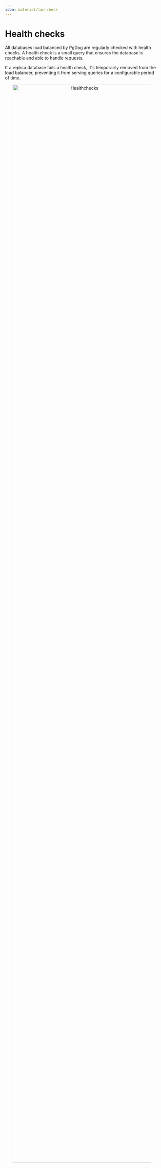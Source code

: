 ```yaml
---
icon: material/lan-check
---
```

# Health checks

All databases load balanced by PgDog are regularly checked with health checks. A health check is a small query that ensures the database is reachable and able to handle requests.

If a replica database fails a health check, it's temporarily removed from the load balancer, preventing it from serving queries for a configurable period of time.

<center>
  <img src="/images/healthchecks.png" width="95%" alt="Healthchecks"/>
</center>

## How it works

PgDog performs two kinds of health checks to ensure applications don't accidentally use a broken database to run a query:

| Health check | Description |
|-|-|
| Connection health check | Checks each connection in the pool before giving it to a client. This ensures all Postgres server connections are healthy. |
| Database health check | Checks idle databases to make sure they are still online and can serve queries. |

If a connection or database fails a health check, it is **temporarily removed** from the load balancer and cannot serve any more queries. This prevents applications from continuously hitting a broken database until it's restarted by an administrator.

!!! note "99.99% uptime"
    This strategy is very effective at reducing error rates in busy applications. If you are operating a large number of databases, hardware failures are relatively common and an effective load balancer is required to maintain 99.99% database uptime.

### Connection health check

A connection health check is occasionally performed when a client requests a connection from the connection pool. This happens when the client starts executing a transaction or sends an individual query.

The health check itself is an empty query (i.e., `;`) and is usually executed quite quickly by the Postgres server.

!!! note "Bypassing the Postgres parser"
    The empty query `;` has no commands, so Postgres doesn't use its parser to understand it. This only checks that the server on the other end of a connection is alive and responds to requests, which makes this especially quick.

If the health check query finishes successfully, the connection is marked healthy and given to the client to run the transaction. If not, the entire connection pool is banned from serving any additional queries and an error is returned to the client.

While the health check is cheap, running it on every single transaction is unnecessary and would cause undesirable latency. For this reason, the connection health check is performed once per configurable interval, controlled by the `healthcheck_interval` setting:

```toml
[general]
healthcheck_interval = 30_000 # Run a health check every 30 seconds
```

The **default** value is **30 seconds** (`30_000` milliseconds).

### Database health check

If your databases are relatively idle, connection health checks don't provide enough information about their state. This happens if your traffic has periods of inactivity, or serves only batch workloads.

The load balancer runs health check queries independently and asynchronously in the background. The frequency of background health checks is controlled by the `idle_healthcheck_interval` setting:

```toml
[general]
idle_healthcheck_interval = 30_000 # Run a health check every 30 seconds
```

The **default** value for this setting is **30 seconds** (`30_000` milliseconds).

#### Delaying health checks

When PgDog is first started, it's possible that the database or the network is not yet ready to handle requests. To make sure there are no false positives caused by a slow start, database health checks are started after a configurable delay, controlled by the `idle_healthcheck_delay` setting:

```toml
[general]
idle_healthcheck_delay = 5_000 # 5 seconds
```

The **default** value for this setting is **5 seconds** (`5_000` milliseconds).


### Primary database exception

While all databases receive health checks, only replicas can be removed from the load balancer. If the primary fails a health check, it will continue to serve writes. This is done because the database cluster doesn't have an alternative database to send write requests to and attempting to connect to the primary again has a higher chance of success than blocking queries outright.

## Restoring traffic

Databases are automatically put back into the load balancer after a period of time. This ensures that intermittent failures, like temporary network problems, don't require manual intervention by an administrator to restore service.

The amount of time the database is banned from serving traffic is controlled with the `ban_timeout` setting:

```toml
[general]
ban_timeout = 300_000 # 5 minutes
```

The **default** value is **5 minutes** (`300_000` milliseconds).

!!! note
    A database will not be placed back into the load balancer until it passes a health check again.

    Make sure that `idle_healthcheck_timeout` is set to a lower setting than `ban_timeout`, so health checks have time to run before you expect the database to resume serving traffic.

### False positives

It's possible for widespread network outages to cause false positives and block all databases from serving traffic. To avoid the situation where entire database clusters are taken offline by health checks, the load balancer has a built-in safety mechanism.

If all replicas are banned due to health check failure, the ban list is cleared immediately and all databases are placed back into active service.

## Timeouts

By default, the load balancer gives the database a limited amount of time to answer a health check. If it doesn't receive a reply, the database will be marked unhealthy and removed from the load balancer.

This behavior is configurable with the `healthcheck_timeout` setting:

```toml
[general]
healthcheck_timeout = 5_000 # 5 seconds in ms
```

The default value is `5_000` (5 seconds).

The health check timeout detects more subtle failure cases, like a slow network or an overloaded database. Due to the nature of the health check query itself, only a truly broken database wouldn't be able to respond to it quickly, which makes this method reliable at detecting and removing broken hardware.

## Load balancer health check

If you're running multiple instances of PgDog, like in a Kubernetes cluster for example, it's common practice to deploy a TCP load balancer in front of them to distribute traffic evenly between the containers.

TCP load balancers use their own health checks to make sure the containers they are proxying are up and running. PgDog supports two kinds of load balancer health checks:

| Load balancer check | Description |
|-|-|
| TCP health check | The load balancer attempts to create a connection by sending the `SYN` packet to the traffic port. |
| HTTP health check | The load balancer sends an `HTTP/1.1 GET` request to a configurable port and expects `HTTP/1.1 200 OK` as a response. |

Since PgDog itself is a TCP application, no additional configuration is required to handle TCP health checks. HTTP health checks require running an additional endpoint.

### HTTP endpoint

If your load balancer supports sending HTTP health checks to a configurable port (like AWS NLBs, for example), you can configure PgDog to run an HTTP server to respond to them:

```toml
[general]
healthcheck_port = 8080
```

This is configurable on startup only and will spin up an HTTP server on `http://0.0.0.0:8080` (or whatever port you set).

This health check looks at all configured connection pools, and if **at least one** is online, responds with `HTTP/1.1 200 OK`. If _all_ connection pools are down because of failed health checks, PgDog will respond with `HTTP/1.1 502 Bad Gateway`.

!!! note "Handling a lot of requests"
    The HTTP health check uses existing internal state to answer requests and doesn't send queries to the connection pools. This makes it very quick and inexpensive, which ensures that massively distributed load balancers (like the AWS NLB) don't cause an unexpected influx of requests to the database.

To make configuration easier, the health check endpoint doesn't support HTTPS, so make sure to configure your load balancer to use plain HTTP only.
